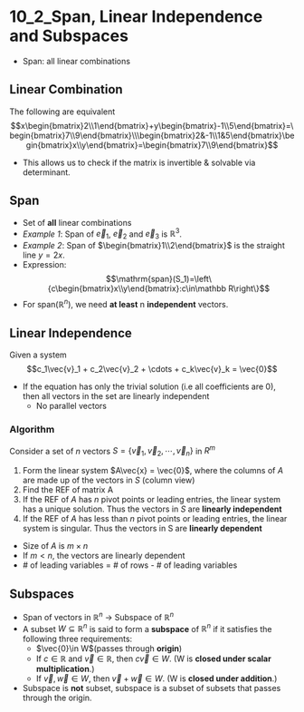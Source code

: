 # 10_2_Span, Linear Independence and Subspaces

- Span: all linear combinations

## Linear Combination

The following are equivalent
$$x\begin{bmatrix}2\\1\end{bmatrix}+y\begin{bmatrix}-1\\5\end{bmatrix}=\begin{bmatrix}7\\9\end{bmatrix}\\\begin{bmatrix}2&-1\\1&5\end{bmatrix}\begin{bmatrix}x\\y\end{bmatrix}=\begin{bmatrix}7\\9\end{bmatrix}$$

- This allows us to check if the matrix is invertible & solvable via determinant.

## Span

- Set of **all** linear combinations
- *Example 1*: Span of $\vec{e}_1$, $\vec{e}_2$ and $\vec{e}_3$ is $\mathbb R^3$.
- *Example 2*: Span of $\begin{bmatrix}1\\2\end{bmatrix}$ is the straight line $y=2x$.
- Expression:
 $$\mathrm{span}(S_1)=\left\{c\begin{bmatrix}x\\y\end{bmatrix}:c\in\mathbb R\right\}$$
- For $\mathrm{span}(\mathbb R^n)$, we need **at least** n **independent** vectors.

## Linear Independence

Given a system
$$c_1\vec{v}_1 + c_2\vec{v}_2 + \cdots + c_k\vec{v}_k = \vec{0}$$

- If the equation has only the trivial solution (i.e all coefficients are 0), then all vectors in the set are linearly independent
    - No parallel vectors

### Algorithm

Consider a set of $n$ vectors $S = \{\vec{v}_1, \vec{v}_2, \cdots, \vec{v}_n\}$ in $R^m$

1. Form the linear system $A\vec{x} = \vec{0}$, where the columns of $A$ are made up of the vectors in $S$ (column view)
2. Find the REF of matrix A
3. If the REF of $A$ has $n$ pivot points or leading entries, the linear system has a unique solution. Thus the vectors in $S$ are **linearly independent**
4. If the REF of $A$ has less than $n$ pivot points or leading entries, the linear system is singular. Thus the vectors in S are **linearly dependent**

- Size of $A$ is $m \times n$
- If $m < n$, the vectors are linearly dependent
- \# of leading variables = \# of rows - \# of leading variables

## Subspaces

- Span of vectors in $\mathbb R^n$ → Subspace of $\mathbb R^n$
- A subset $W \subseteq \mathbb R^n$ is said to form a **subspace** of $\mathbb R^n$ if it satisfies the following three requirements:
    - $\vec{0}\in W$(passes through **origin**)
    - If $c\in\mathbb R$ and $\vec{v}\in\mathbb R$, then $c\vec{v}\in W$. (W is **closed under scalar multiplication**.)
    - If $\vec{v},\vec{w}\in W$, then $\vec{v}+\vec{w}\in W$. (W is **closed under addition**.)
- Subspace is **not** subset, subspace is a subset of subsets that passes through the origin.
